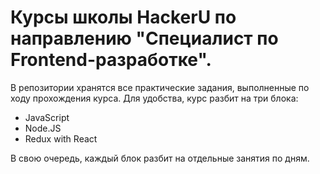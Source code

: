 # Курсы школы HackerU по направлению "Специалист по Frontend-разработке".

В репозитории хранятся все практические задания, выполненные по ходу
прохождения курса. Для удобства, курс разбит на три блока:
* JavaScript
* Node.JS
* Redux with React

В свою очередь, каждый блок разбит на отдельные занятия по дням.